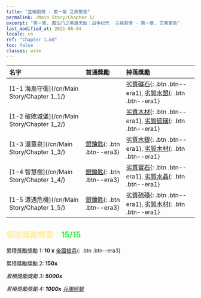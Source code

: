 ```yaml
---
title: "主線劇情 - 第一章 艾弗蒙島"
permalink: /Main Story/Chapter 1/
excerpt: "第一章. 魔法门之英雄无敌：战争纪元  主線劇情 - 第一章. 艾弗蒙島"
last_modified_at: 2021-08-04
locale: cn
ref: "Chapter 1.md"
toc: false
classes: wide
---
```


  | 名字 |  首通獎勵 | 掉落獎勵 |
  |:------------|:------------|:------------| 
  | [1-1 海島守衛](/cn/Main Story/Chapter 1_1/) |  | [劣質礦石](/cn/Items/mat_1/){: .btn .btn--era1}, [劣質水銀](/cn/Items/mat_2/){: .btn .btn--era1} |
  | [1-2 破敗城堡](/cn/Main Story/Chapter 1_2/) |  | [劣質木材](/cn/Items/mat_1/){: .btn .btn--era1}, [劣質硫磺](/cn/Items/mat_3/){: .btn .btn--era1} |
  | [1-3 還童泉](/cn/Main Story/Chapter 1_3/) | [銀鑰匙](/cn/Items/con_693/){: .btn .btn--era3} | [劣質水銀](/cn/Items/mat_2/){: .btn .btn--era1}, [劣質木材](/cn/Items/mat_1/){: .btn .btn--era1} |
  | [1-4 智慧樹](/cn/Main Story/Chapter 1_4/) | [銀鑰匙](/cn/Items/con_693/){: .btn .btn--era3} | [劣質寶石](/cn/Items/mat_4/){: .btn .btn--era1}, [劣質水晶](/cn/Items/mat_5/){: .btn .btn--era1} |
  | [1-5 遭遇危機](/cn/Main Story/Chapter 1_5/) | [銀鑰匙](/cn/Items/con_693/){: .btn .btn--era3} | [劣質硫磺](/cn/Items/mat_3/){: .btn .btn--era1}, [劣質木材](/cn/Items/mat_1/){: .btn .btn--era1} |


## <span style="color: #ffeea0">   領取獎勵需要：</span><span style="color: #27f73a">15/15</span>

 累積獎勵獎勵 1: **10 x** [帝國槍兵](/cn/Items/unt_190/){: .btn .btn--era3}

 累積獎勵獎勵 2:  **150x** <i class="fas fa-gem"/>

 累積獎勵獎勵 3:  **5000x** <i class="fas fa-coins"/>

 累積獎勵獎勵 4:  **1000x** [兵團經驗](/cn/Items/con_902/)

